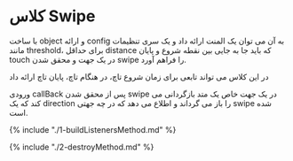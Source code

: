 # کلاس Swipe

با ساخت object و ارائه config به آن می توان یک المنت ارائه داد و یک سری تنظیمات مانند threshold، برای حداقل distance که باید جا به جایی بین نقطه شروع و پایان touch در یک جهت و محقق شدن swipe را فراهم آورد.

در این کلاس می تواند تابعی برای زمان شروع تاچ، در هنگام تاچ، پایان تاچ ارائه داد

ورودی callBack پس از محقق شدن swipe در یک جهت خاص یک متد بازگردانی می کند که یک direction را باز می گرداند و اطلاع می دهد که در چه جهتی swipe شده است.

{% include "./1-buildListenersMethod.md" %}

{% include "./2-destroyMethod.md" %}
